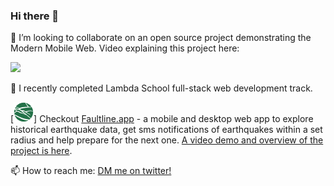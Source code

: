 ### Hi there 👋

🏁 I’m looking to collaborate on an open source project demonstrating the Modern Mobile Web.
Video explaining this project here:    
  
[![](http://img.youtube.com/vi/-SIJiZzzuB0/0.jpg)](http://www.youtube.com/watch?v=-SIJiZzzuB0 "Modern Mobile Web")


🌱 I recently completed Lambda School full-stack web development track.  

[![](https://raw.githubusercontent.com/petedram/petedram/main/fl-logo-16px.png)] Checkout [Faultline.app](https://faultline.app) - a mobile and desktop web app to explore historical earthquake data, get sms notifications of earthquakes within a set radius and help prepare for the next one. [A video demo and overview of the project is here](https://youtu.be/LD9z3iCCXjI?start=7551&end=8912).

📫 How to reach me: [DM me on twitter!](http://twitter.com/petedram)



<!--
**petedram/petedram** is a ✨ _special_ ✨ repository because its `README.md` (this file) appears on your GitHub profile.

Here are some ideas to get you started:

- 🔭 I’m currently working on ...
- 🌱 I’m currently learning ...
- 👯 I’m looking to collaborate on ...
- 🤔 I’m looking for help with ...
- 💬 Ask me about ...
- 📫 How to reach me: ...
- 😄 Pronouns: ...
- ⚡ Fun fact: ...
-->
